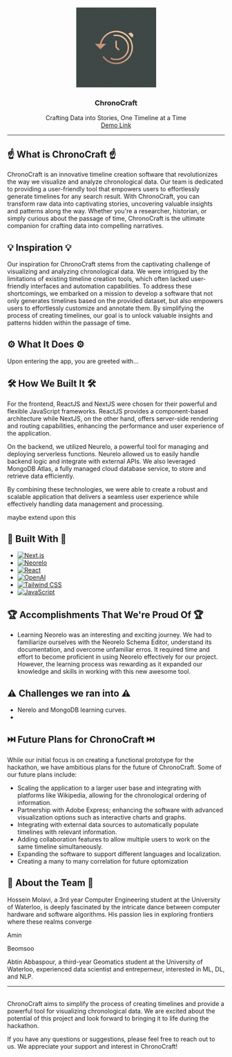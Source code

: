<br />
<div align="center">
    <img src="assets/logo.jpeg" alt="Logo" height="185">

<h3 align="center">ChronoCraft</h3>

  <p align="center">
    Crafting Data into Stories, One Timeline at a Time
    <br />
    <a href="path/to/demo">Demo Link</a>
  </p>
</div>
<div align="center">
</div>


---


## ☝️ What is ChronoCraft ☝️
ChronoCraft is an innovative timeline creation software that revolutionizes the way we visualize and analyze chronological data. Our team is dedicated to providing a user-friendly tool that empowers users to effortlessly generate timelines for any search result. With ChronoCraft, you can transform raw data into captivating stories, uncovering valuable insights and patterns along the way. Whether you're a researcher, historian, or simply curious about the passage of time, ChronoCraft is the ultimate companion for crafting data into compelling narratives.

## 💡 Inspiration 💡
Our inspiration for ChronoCraft stems from the captivating challenge of visualizing and analyzing chronological data. We were intrigued by the limitations of existing timeline creation tools, which often lacked user-friendly interfaces and automation capabilities. To address these shortcomings, we embarked on a mission to develop a software that not only generates timelines based on the provided dataset, but also empowers users to effortlessly customize and annotate them. By simplifying the process of creating timelines, our goal is to unlock valuable insights and patterns hidden within the passage of time.

## ⚙️ What It Does ⚙️
Upon entering the app, you are greeted with...

## 🛠️ How We Built It 🛠️
For the frontend, ReactJS and NextJS were chosen for their powerful and flexible JavaScript frameworks. ReactJS provides a component-based architecture while NextJS, on the other hand, offers server-side rendering and routing capabilities, enhancing the performance and user experience of the application.

On the backend, we utilized Neurelo, a powerful tool for managing and deploying serverless functions. Neurelo allowed us to easily handle backend logic and integrate with external APIs. We also leveraged MongoDB Atlas, a fully managed cloud database service, to store and retrieve data efficiently.

By combining these technologies, we were able to create a robust and scalable application that delivers a seamless user experience while effectively handling data management and processing.

maybe extend upon this

## 📐 Built With 🔬
- [![Next.js](https://img.shields.io/badge/-Next.js-black?style=flat&logo=next.js&logoColor=white)](Next-url)
- [![Neorelo](https://img.shields.io/badge/-Neorelo-yellow?style=flat&logo=neorelo&logoColor=white)](Neorelo-url)
- [![React](https://img.shields.io/badge/-React-blue?style=flat&logo=react&logoColor=white)](React-url)
- [![OpenAI](https://img.shields.io/badge/-OpenAI-333333?style=flat&logo=openai&logoColor=FFD300)](OpenAI-url)
- [![Tailwind CSS](https://img.shields.io/badge/-Tailwind_CSS-38B2AC?style=flat&logo=tailwind-css&logoColor=white)](TailwindCSS-url)
- [![JavaScript](https://img.shields.io/badge/-JavaScript-F7DF1E?style=flat&logo=javascript&logoColor=black)](JavaScript-url)


## 🏆 Accomplishments That We're Proud Of 🏆
- Learning Neorelo was an interesting and exciting journey. We had to familiarize ourselves with the Neorelo Schema Editor, understand its documentation, and overcome unfamiliar erros. It required time and effort to become proficient in using Neorelo effectively for our project. However, the learning process was rewarding as it expanded our knowledge and skills in working with this new awesome tool.


## ⚠️ Challenges we ran into ⚠️

- Nerelo and MongoDB learning curves.
- 

## ⏭️ Future Plans for ChronoCraft ⏭️
While our initial focus is on creating a functional prototype for the hackathon, we have ambitious plans for the future of ChronoCraft. Some of our future plans include:
- Scaling the application to a larger user base and integrating with platforms like Wikipedia, allowing for the chronological ordering of information.
- Partnership with Adobe Express; enhancing the software with advanced visualization options such as interactive charts and graphs.
- Integrating with external data sources to automatically populate timelines with relevant information.
- Adding collaboration features to allow multiple users to work on the same timeline simultaneously.
- Expanding the software to support different languages and localization.
- Creating a many to many correlation for future optomization

## 💙 About the Team 💙
Hossein Molavi, a 3rd year Computer Engineering student at the University of Waterloo, is deeply fascinated by the intricate dance between computer hardware and software algorithms. His passion lies in exploring frontiers where these realms converge

Amin

Beomsoo

Abtin Abbaspour, a third-year Geomatics student at the University of Waterloo, experienced data scientist and entreperneur, interested in ML, DL, and NLP.



--- 
\
ChronoCraft aims to simplify the process of creating timelines and provide a powerful tool for visualizing chronological data. We are excited about the potential of this project and look forward to bringing it to life during the hackathon.

If you have any questions or suggestions, please feel free to reach out to us. We appreciate your support and interest in ChronoCraft!

